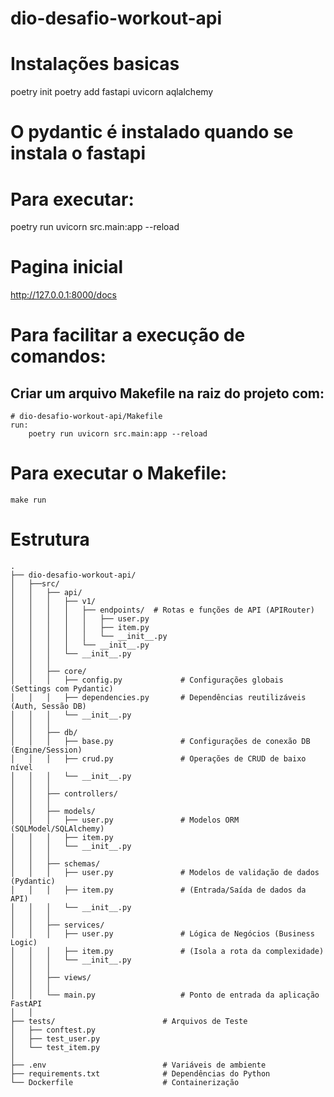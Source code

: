# dio-desafio-workout-api

# Instalações basicas
poetry init
poetry add fastapi uvicorn aqlalchemy
# O pydantic é instalado quando se instala o fastapi

# Para executar:
poetry run uvicorn src.main:app --reload

# Pagina inicial 
http://127.0.0.1:8000/docs

# Para facilitar a execução de comandos:
## Criar um arquivo Makefile na raiz do projeto com:
```
# dio-desafio-workout-api/Makefile
run:
    poetry run uvicorn src.main:app --reload
```
# Para executar o Makefile:
```
make run
```

# Estrutura
```
.
├── dio-desafio-workout-api/
│   ├──src/
│   │   ├── api/
│   │   │   ├── v1/
│   │   │   │   ├── endpoints/  # Rotas e funções de API (APIRouter)
│   │   │   │   │   ├── user.py
│   │   │   │   │   ├── item.py
│   │   │   │   │   └── __init__.py
│   │   │   │   └── __init__.py
│   │   │   └── __init__.py
│   │   │
│   │   ├── core/
│   │   │   ├── config.py             # Configurações globais (Settings com Pydantic)
│   │   │   ├── dependencies.py       # Dependências reutilizáveis (Auth, Sessão DB)
│   │   │   └── __init__.py
│   │   │
│   │   ├── db/
│   │   │   ├── base.py               # Configurações de conexão DB (Engine/Session)
│   │   │   ├── crud.py               # Operações de CRUD de baixo nível
│   │   │   └── __init__.py
│   │   │
│   │   ├── controllers/
│   │   │
│   │   ├── models/
│   │   │   ├── user.py               # Modelos ORM (SQLModel/SQLAlchemy)
│   │   │   ├── item.py
│   │   │   └── __init__.py
│   │   │
│   │   ├── schemas/
│   │   │   ├── user.py               # Modelos de validação de dados (Pydantic)
│   │   │   ├── item.py               # (Entrada/Saída de dados da API)
│   │   │   └── __init__.py
│   │   │
│   │   ├── services/
│   │   │   ├── user.py               # Lógica de Negócios (Business Logic)
│   │   │   ├── item.py               # (Isola a rota da complexidade)
│   │   │   └── __init__.py
│   │   │
│   │   ├── views/
│   │   │
│   │   └── main.py                   # Ponto de entrada da aplicação FastAPI
│   │
├── tests/                        # Arquivos de Teste
│   ├── conftest.py
│   ├── test_user.py
│   └── test_item.py
│
├── .env                          # Variáveis de ambiente
├── requirements.txt              # Dependências do Python
└── Dockerfile                    # Containerização
```